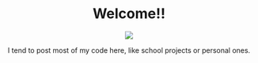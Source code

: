 <div id="banner" align="center">
  <h1>Welcome!!</h1>
  <img src="https://media1.tenor.com/m/5BYK-WS0__gAAAAd/cool-fun.gif">
</div>
<p style="text-align:center">I tend to post most of my code here, like school projects or personal ones.</p>
